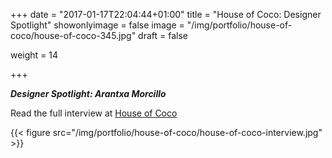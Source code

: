 +++
date = "2017-01-17T22:04:44+01:00"
title = "House of Coco: Designer Spotlight"
showonlyimage = false
image = "/img/portfolio/house-of-coco/house-of-coco-345.jpg"
draft = false

weight = 14



+++

***Designer Spotlight: Arantxa Morcillo***
<!--more-->

Read the full interview at  <a href="https://www.notjustalabel.com/editorial/arantxa-morcillos-splintered-moodboard"> House of Coco <a/>

{{< figure src="/img/portfolio/house-of-coco/house-of-coco-interview.jpg"  >}}
